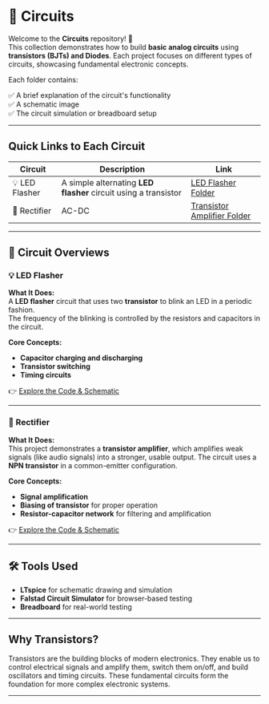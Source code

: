 # 🔌 Circuits

Welcome to the **Circuits** repository! 🎉  
This collection demonstrates how to build **basic analog circuits** using **transistors (BJTs) and Diodes**. Each project focuses on different types of circuits, showcasing fundamental electronic concepts.

Each folder contains:

✅ A brief explanation of the circuit's functionality  
✅ A schematic image  
✅ The circuit simulation or breadboard setup 

---

## Quick Links to Each Circuit

| Circuit | Description | Link |
|--|--|--|
| 💡 LED Flasher | A simple alternating **LED flasher** circuit using a transistor | [LED Flasher Folder](./LED_Flasher) |
| 📡 Rectifier |AC-DC | [Transistor Amplifier Folder](./Rectifier) |

---

## 📐 Circuit Overviews

### 💡 LED Flasher
**What It Does:**  
A **LED flasher** circuit that uses two **transistor** to blink an LED in a periodic fashion.  
The frequency of the blinking is controlled by the resistors and capacitors in the circuit.

**Core Concepts:**  
- **Capacitor charging and discharging**
- **Transistor switching**
- **Timing circuits**

👉 [Explore the Code & Schematic](./LED_Flasher)

---

### 📡 Rectifier
**What It Does:**  
This project demonstrates a **transistor amplifier**, which amplifies weak signals (like audio signals) into a stronger, usable output. The circuit uses a **NPN transistor** in a common-emitter configuration.

**Core Concepts:**  
- **Signal amplification**
- **Biasing of transistor** for proper operation
- **Resistor-capacitor network** for filtering and amplification

👉 [Explore the Code & Schematic](./transistor_amplifier)

---


## 🛠️ Tools Used

- **LTspice** for schematic drawing and simulation
- **Falstad Circuit Simulator** for browser-based testing
- **Breadboard**  for real-world testing

---

## Why Transistors?

Transistors are the building blocks of modern electronics. They enable us to control electrical signals and amplify them, switch them on/off, and build oscillators and timing circuits. These fundamental circuits form the foundation for more complex electronic systems.

---



